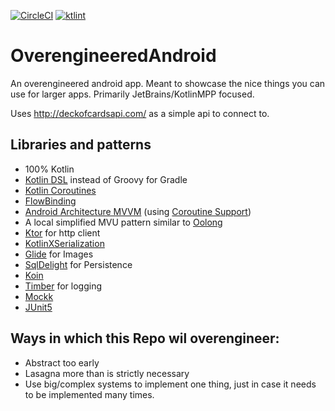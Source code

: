 
[![CircleCI](https://circleci.com/gh/JacquesSmuts/OverengineeredAndroid.svg?style=svg)](https://circleci.com/gh/JacquesSmuts/OverengineeredAndroid) [![ktlint](https://img.shields.io/badge/code%20style-%E2%9D%A4-FF4081.svg)](https://ktlint.github.io/)

# OverengineeredAndroid
An overengineered android app. Meant to showcase the nice things you can use for larger apps. Primarily JetBrains/KotlinMPP focused.

Uses http://deckofcardsapi.com/ as a simple api to connect to.

## Libraries and patterns

- 100% Kotlin
- [Kotlin DSL](https://docs.gradle.org/current/userguide/kotlin_dsl.html) instead of Groovy for Gradle
- [Kotlin Coroutines](https://kotlinlang.org/docs/reference/coroutines-overview.html)
- [FlowBinding](https://github.com/ReactiveCircus/FlowBinding)
- [Android Architecture MVVM](https://developer.android.com/topic/libraries/architecture/viewmodel) (using [Coroutine Support](https://developer.android.com/topic/libraries/architecture/coroutines))
- A local simplified MVU pattern similar to [Oolong](https://oolong-kt.org/)
- [Ktor](https://ktor.io/) for http client
- [KotlinXSerialization](https://github.com/Kotlin/kotlinx.serialization/) 
- [Glide](https://github.com/bumptech/glide) for Images
- [SqlDelight](https://github.com/cashapp/sqldelight) for Persistence
- [Koin](https://github.com/InsertKoinIO/koin)
- [Timber](https://github.com/JakeWharton/timber) for logging
- [Mockk](https://mockk.io/)
- [JUnit5](https://junit.org/junit5/docs/current/user-guide/)

## Ways in which this Repo wil overengineer:

- Abstract too early
- Lasagna more than is strictly necessary
- Use big/complex systems to implement one thing, just in case it needs to be implemented many times.
